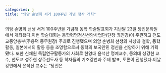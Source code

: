 ```yaml
---
categories: j
title: "의암 손병희 서거 100주년 기념 행사 개최"
---
```

의암 손병희 선생 서거 100주년을 기념해 동학 학술발표회가 지난달 23일 당진문화원에서 개최됐다.이번 학술대회는 동학혁명정신선양사업단(단장 최인경)이 주관하고 천도교중앙총부(주용덕 종무원장) 주최로 진행됐으며 의암 손병희 선생의 사상과 철학, 동학 활동, 일본에서의 활동 등을 조명함으로써 동학의 보국안민 정신을 선양하기 위해 기획됐다. 또한 신채원 독립연구활동가의 사회로 한양대 윤석산 명예교수, 동의대 성강현 교수, 천도교 성주현 상주선도사 등 학자들의 기조강연과 주제 발표, 토론이 진행됐다.이날 강연에서 윤석산 교수는 “당진은